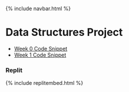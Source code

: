 {% include navbar.html %}

# Data Structures Project

- [Week 0 Code Snippet](https://rohitd3.github.io/rohit-csp3/dataProjekt/week0snippet)
- [Week 1 Code Snippet](https://rohitd3.github.io/rohit-csp3/dataProjekt/week1snippet)


### Replit

{% include replitembed.html %}

